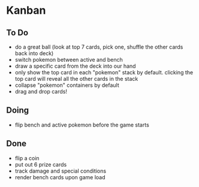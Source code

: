 # Kanban

## To Do
- do a great ball (look at top 7 cards, pick one, shuffle the other cards back into deck)
- switch pokemon between active and bench
- draw a specific card from the deck into our hand
- only show the top card in each "pokemon" stack by default. clicking the top card will reveal all the other cards in the stack
- collapse "pokemon" containers by default
- drag and drop cards!

## Doing
- flip bench and active pokemon before the game starts

## Done
- flip a coin
- put out 6 prize cards
- track damage and special conditions
- render bench cards upon game load
